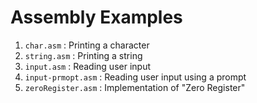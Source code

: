# Assembly Examples

1. `char.asm` : Printing a character
2. `string.asm` : Printing a string
3. `input.asm` : Reading user input
4. `input-prmopt.asm` : Reading user input using a prompt
5. `zeroRegister.asm` : Implementation of "Zero Register"